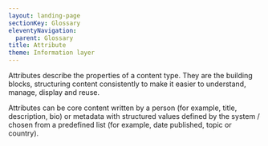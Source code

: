 ```yaml
---
layout: landing-page
sectionKey: Glossary
eleventyNavigation:
  parent: Glossary
title: Attribute
theme: Information layer
---
```

Attributes describe the properties of a content type. They are the building blocks, structuring content consistently to make it easier to understand, manage, display and reuse.

Attributes can be core content written by a person (for example, title, description, bio) or metadata with structured values defined by the system / chosen from a predefined list (for example, date published, topic or country).